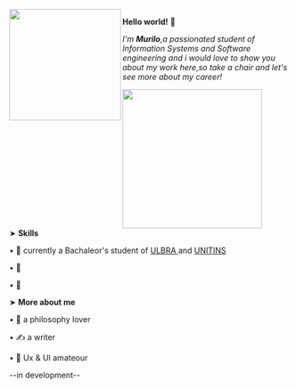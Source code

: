 <img align= "left" src=https://i.pinimg.com/enabled_lo/564x/f5/17/ca/f517ca578e816022f196ad939ecaa273.jpg width=200>

**Hello world!** 🌼<div></div>

*I'm **Murilo**,a passionated student of Information Systems and Software engineering and i would love to show you about my work here,so take a chair and let's see more about my career!*<div></div>
<img align= "bottom" src=https://i.pinimg.com/enabled_lo/564x/47/1c/e7/471ce7b6d591a328189506ae6cbb59d6.jpg width=250><div>
➤ **Skills**

• 🌾 currently a Bachaleor's student of <a href="https://www.ulbra.br/" rel="nofollow"> ULBRA </a> and <a href="https://www.unitins.br/nPortal/" rel="nofollow">UNITINS</a>

• 🥀

• 🌿

➤ **More about me**

• 🎠 a philosophy lover

• ✍️ a writer

• 🎠 Ux & UI amateour

--in development--
